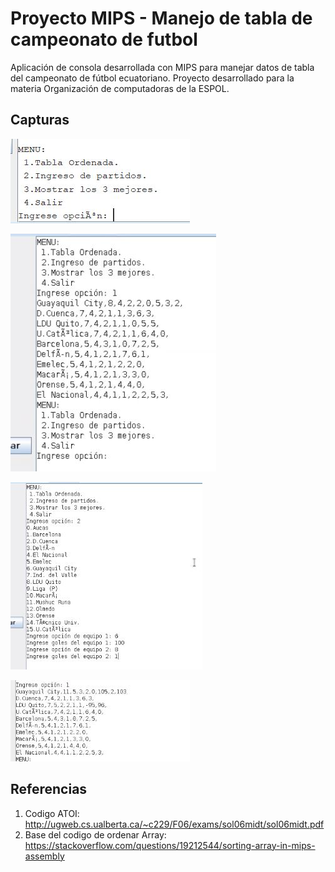 # Proyecto MIPS - Manejo de tabla de campeonato de futbol
Aplicación de consola desarrollada con MIPS para manejar datos de tabla del campeonato de fútbol ecuatoriano.
Proyecto desarrollado para la materia Organización de computadoras de la ESPOL.

## Capturas

![alt text](https://github.com/domorales/Proyecto-Mips/blob/master/Capturas/menu.png)  

![alt text](https://github.com/domorales/Proyecto-Mips/blob/master/Capturas/opcion1.png)  

![alt text](https://github.com/domorales/Proyecto-Mips/blob/master/Capturas/opcion3.png)  

![alt text](https://github.com/domorales/Proyecto-Mips/blob/master/Capturas/opcion3_1.png)  



## Referencias
1. Codigo ATOI: http://ugweb.cs.ualberta.ca/~c229/F06/exams/sol06midt/sol06midt.pdf
2. Base del codigo de ordenar Array: https://stackoverflow.com/questions/19212544/sorting-array-in-mips-assembly
